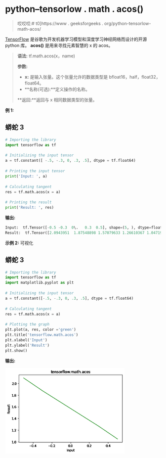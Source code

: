 # python–tensorlow . math . acos()

> 哎哎哎:# t0]https://www . geeksforgeeks . org/python-tensorlow-math-acos/

[TensorFlow](https://www.geeksforgeeks.org/introduction-to-tensorflow/) 是谷歌为开发机器学习模型和深度学习神经网络而设计的开源 python 库。
**acos()** 是用来寻找元素智慧的 x 的 acos。

> **语法:** tf.math.acos(x，name)
> 
> **参数:**
> 
> *   **x:** 是输入张量。这个张量允许的数据类型是 bfloat16，half，float32，float64。
> *   **名称(可选):**定义操作的名称。
>     
> 
> **返回:**返回与 x 相同数据类型的张量。

**例 1:**

## 蟒蛇 3

```py
# Importing the library
import tensorflow as tf

# Initializing the input tensor
a = tf.constant([ -.5, -.3, 0, .3, .5], dtype = tf.float64)

# Printing the input tensor
print('Input: ', a)

# Calculating tangent
res = tf.math.acos(x = a)

# Printing the result
print('Result: ', res)
```

**输出:**

```py
Input:  tf.Tensor([-0.5 -0.3  0\.   0.3  0.5], shape=(5, ), dtype=float64)
Result:  tf.Tensor([2.0943951  1.87548898 1.57079633 1.26610367 1.04719755], shape=(5, ), dtype=float64)
```

**示例 2:** 可视化

## 蟒蛇 3

```py
# Importing the library
import tensorflow as tf
import matplotlib.pyplot as plt

# Initializing the input tensor
a = tf.constant([-.5, -.3, 0, .3, .5], dtype = tf.float64)

# Calculating tangent
res = tf.math.acos(x = a)

# Plotting the graph
plt.plot(a, res, color ='green')
plt.title('tensorflow.math.acos')
plt.xlabel('Input')
plt.ylabel('Result')
plt.show()
```

**输出:**

![](img/da1b1fe5b4c64eb11dd014c242be43b0.png)